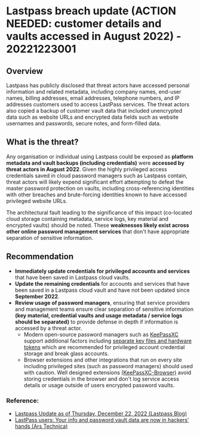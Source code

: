 # Lastpass breach update (ACTION NEEDED: customer details and vaults accessed in August 2022) - 20221223001

## Overview
Lastpass has publicly disclosed that threat actors have accessed personal information and related metadata, including company names, end-user names, billing addresses, email addresses, telephone numbers, and IP addresses customers used to access LastPass services. The threat actors also copied a backup of customer vault data that included unencrypted data such as website URLs and encrypted data fields such as website usernames and passwords, secure notes, and form-filled data.

## What is the threat?
Any organisation or individual using Lastpass could be exposed as **platform metadata and vault backups (including credentials)** were **accessed by threat actors in August 2022**. Given the highly privileged access credentials saved in cloud password managers such as Lastpass contain, threat actors will likely expend significant effort attempting to defeat the master password protection on vaults, including cross-referencing identities with other breaches and brute-forcing identities known to have accessed privileged website URLs.

The architectural fault leading to the significance of this impact (co-located cloud storage containing metadata, service logs, key material and encrypted vaults) should be noted. These **weaknesses likely exist across other online password management services** that don't have appropriate separation of sensitive information.

## Recommendation
- **Immediately update credentials for privileged accounts and services** that have been saved in Lastpass cloud vaults.
- **Update the remaining credentials** for accounts and services that have been saved in a Lastpass cloud vault and have not been updated since **September 2022**.
- **Review usage of password managers**, ensuring that service providers and management teams ensure clear separation of sensitive information **(key material, credential vaults and usage metadata / service logs should be separated)** to provide defense in depth if information is accessed by a threat actor.
  - Modern open-source password managers such as [KeePassXC](https://keepassxc.org) support additional factors including [separate key files and hardware tokens](https://keepassxc.org/docs/KeePassXC_UserGuide.html#_opening_an_existing_database) which are recommended for privileged account credential storage and break glass accounts.
  - Browser extensions and other integrations that run on every site including privileged sites (such as password managers) should used with caution. Well designed extensions [(KeePassXC-Browser)](https://github.com/keepassxreboot/keepassxc-browser) avoid storing credentials in the browser and don't log service access details or usage outside of users encrypted password vaults.

### Reference:
- [Lastpass Update as of Thursday, December 22, 2022 (Lastpass Blog)](https://blog.lastpass.com/2022/12/notice-of-recent-security-incident/)
- [LastPass users: Your info and password vault data are now in hackers’ hands (Ars Technica)](https://arstechnica.com/information-technology/2022/12/lastpass-says-hackers-have-obtained-vault-data-and-a-wealth-of-customer-info/)